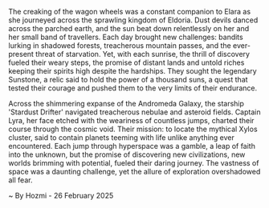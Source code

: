 
The creaking of the wagon wheels was a constant companion to Elara as she journeyed across the sprawling kingdom of Eldoria.  Dust devils danced across the parched earth, and the sun beat down relentlessly on her and her small band of travellers.  Each day brought new challenges: bandits lurking in shadowed forests, treacherous mountain passes, and the ever-present threat of starvation. Yet, with each sunrise, the thrill of discovery fueled their weary steps, the promise of distant lands and untold riches keeping their spirits high despite the hardships. They sought the legendary Sunstone, a relic said to hold the power of a thousand suns, a quest that tested their courage and pushed them to the very limits of their endurance.

Across the shimmering expanse of the Andromeda Galaxy, the starship 'Stardust Drifter' navigated treacherous nebulae and asteroid fields. Captain Lyra, her face etched with the weariness of countless jumps, charted their course through the cosmic void.  Their mission: to locate the mythical Xylos cluster, said to contain planets teeming with life unlike anything ever encountered.  Each jump through hyperspace was a gamble, a leap of faith into the unknown, but the promise of discovering new civilizations, new worlds brimming with potential, fueled their daring journey.  The vastness of space was a daunting challenge, yet the allure of exploration overshadowed all fear.

~ By Hozmi - 26 February 2025
